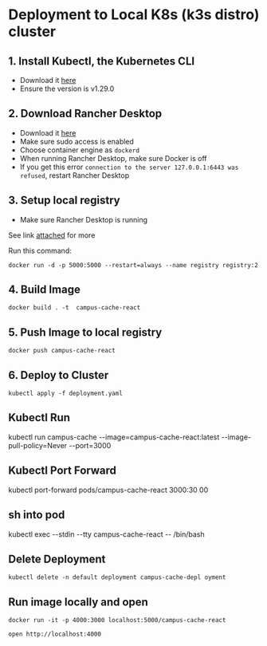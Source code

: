 # Deployment to Local K8s (k3s distro) cluster

## 1. Install Kubectl, the Kubernetes CLI
- Download it [here](https://kubernetes.io/docs/tasks/tools/)
- Ensure the version is v1.29.0

## 2. Download Rancher Desktop
- Download it [here](https://rancherdesktop.io/)
- Make sure sudo access is enabled
- Choose container engine as `dockerd`
- When running Rancher Desktop, make sure Docker is off
- If you get this error `connection to the server 127.0.0.1:6443 was refused`, restart Rancher Desktop

## 3. Setup local registry
- Make sure Rancher Desktop is running

See link [attached](https://stackoverflow.com/questions/57167104/$$how-to-use-local-docker-image-in-kubernetes-via-kubectl) for more

Run this command:

`docker run -d -p 5000:5000 --restart=always --name registry registry:2`

## 4. Build Image
`docker build . -t  campus-cache-react`

## 5. Push Image to local registry
`docker push campus-cache-react`

## 6. Deploy to Cluster
`kubectl apply -f deployment.yaml`

## Kubectl Run
kubectl run campus-cache --image=campus-cache-react:latest --image-pull-policy=Never --port=3000

## Kubectl Port Forward
kubectl port-forward pods/campus-cache-react 3000:30
00

## sh into pod
kubectl exec --stdin --tty campus-cache-react -- /bin/bash

## Delete Deployment
`kubectl delete -n default deployment campus-cache-depl
oyment`

## Run image locally and open
`docker run -it -p 4000:3000 localhost:5000/campus-cache-react`

`open http://localhost:4000`


